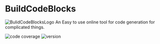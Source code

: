 # BuildCodeBlocks

![BulidCodeBlocksLogo](https://ibb.co/cbxc68p)
An Easy to use online tool for code generation for complicated things.</i>

![code coverage](https://img.shields.io/badge/coverage-10-red.svg)
![version](https://img.shields.io/badge/version-0.1-blue.svg)

